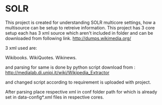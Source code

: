 SOLR
====

This project is created for understanding SOLR multicore settings, how a multisource can be setup to retreive information. This project has 3 core setup each has 3 xml source which aren't included in folder and can be downloaded from following link. http://dumps.wikimedia.org/

3 xml used are:

Wikibooks. WikiQuotes. Wikinews.

and parsing for same is done by python script download from : http://medialab.di.unipi.it/wiki/Wikipedia_Extractor

and changed script according to requirement is uploaded with project.

After parsing place respective xml in conf folder path for which is already set in data-config*.xml files in respective cores.
